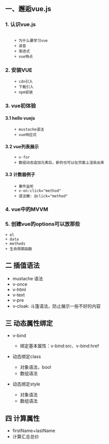 ## 一、邂逅vue.js
### 1. 认识vue.js
```

    + 为什么要学习vue
    + 读音
    + 渐进式
    + vue特点
```
### 2. 安装VUE
```
    + cdn引入
    + 下载引入
    + npm安装
```

### 3. vue初体验

#### 3.1 hello vuejs
```
    + mustache语法
    + vue响应式
```
#### 3.2 vue列表展示
```
    + v-for
    + 数组动态追加元素后，新的也可以在页面上渲染出来
```
#### 3.3 计数器例子
```
    + 事件监听
    + v-on:click="method"
    + 语法糖: @click="method"
```
### 4. vue中的MVVM

### 5. 创建vue的options可以放那些
```
+ el
+ data
+ methods
+ 生命周期函数
```

## 二 插值语法
+ mustache 语法
+ v-once
+ v-html
+ v-text
+ v-pre 
+ v-cloak: 斗篷语法，防止展示一些不好的内容

## 三 动态属性绑定
+ v-bind
    + 绑定基本属性：v-bind:src、v-bind:href
+ 动态绑定class
    + 对象语法，bool
    + 数组语法
    
+ 动态绑定style
    + 对象语法
    + 数组语法
    
## 四 计算属性
+ firstName+lastName
+ 计算汇总总价